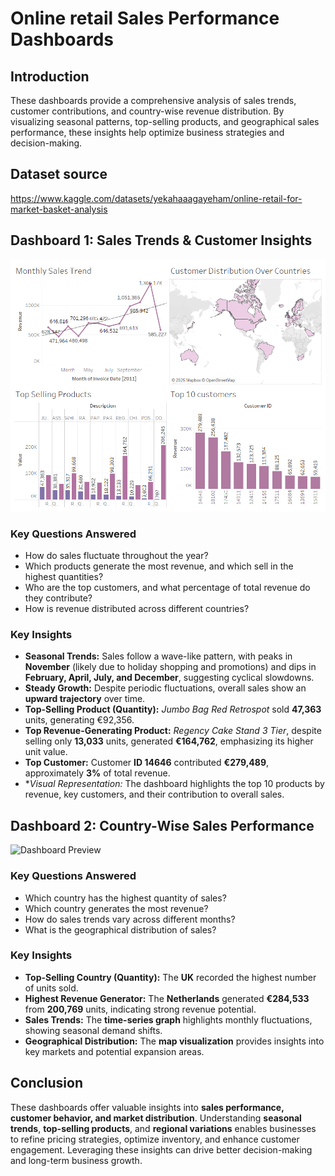 # **Online retail Sales Performance Dashboards**  

## **Introduction**  
These dashboards provide a comprehensive analysis of sales trends, customer contributions, and country-wise revenue distribution. By visualizing seasonal patterns, top-selling products, and geographical sales performance, these insights help optimize business strategies and decision-making.  

## **Dataset source** 
https://www.kaggle.com/datasets/yekahaaagayeham/online-retail-for-market-basket-analysis

## **Dashboard 1: Sales Trends & Customer Insights**  

![Dashboard Preview](https://github.com/bhavya1729/Online-Retail-Analysis/blob/e303fa2ec78e01b23257b127f2ebbb4698cb7150/Online%20retail%20dashboard%201.png)

### **Key Questions Answered**  
- How do sales fluctuate throughout the year?  
- Which products generate the most revenue, and which sell in the highest quantities?  
- Who are the top customers, and what percentage of total revenue do they contribute?  
- How is revenue distributed across different countries?  

### **Key Insights**  
- **Seasonal Trends:** Sales follow a wave-like pattern, with peaks in **November** (likely due to holiday shopping and promotions) and dips in **February, April, July, and December**, suggesting cyclical slowdowns.  
- **Steady Growth:** Despite periodic fluctuations, overall sales show an **upward trajectory** over time.  
- **Top-Selling Product (Quantity):** *Jumbo Bag Red Retrospot* sold **47,363** units, generating €92,356.  
- **Top Revenue-Generating Product:** *Regency Cake Stand 3 Tier*, despite selling only **13,033** units, generated **€164,762**, emphasizing its higher unit value.  
- **Top Customer:** Customer **ID 14646** contributed **€279,489**, approximately **3%** of total revenue.  
- **Visual Representation:* The dashboard highlights the top 10 products by revenue, key customers, and their contribution to overall sales. 

## **Dashboard 2: Country-Wise Sales Performance**  
![Dashboard Preview]()
### **Key Questions Answered**  
- Which country has the highest quantity of sales?  
- Which country generates the most revenue?  
- How do sales trends vary across different months?  
- What is the geographical distribution of sales?  

### **Key Insights**  
- **Top-Selling Country (Quantity):** The **UK** recorded the highest number of units sold.  
- **Highest Revenue Generator:** The **Netherlands** generated **€284,533** from **200,769** units, indicating strong revenue potential.  
- **Sales Trends:** The **time-series graph** highlights monthly fluctuations, showing seasonal demand shifts.  
- **Geographical Distribution:** The **map visualization** provides insights into key markets and potential expansion areas.  



## **Conclusion**  
These dashboards offer valuable insights into **sales performance, customer behavior, and market distribution**. Understanding **seasonal trends**, **top-selling products**, and **regional variations** enables businesses to refine pricing strategies, optimize inventory, and enhance customer engagement. Leveraging these insights can drive better decision-making and long-term business growth.  


